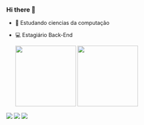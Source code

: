 ### Hi there 👋

- 🌱 Estudando ciencias da computação
- 💻 Estagiário Back-End

  <img height="160em" src="https://github-readme-stats.vercel.app/api?username=guilhermewilias&show_icons=true&theme=dark&include_all_commits=true&count_private=true"/>
  <img height="160em" src="https://github-readme-stats.vercel.app/api/top-langs/?username=guilhermewilias&layout=compact&langs_count=7&theme=dark"/>

<div>
 <a href="https://www.instagram.com/guilhermewilias/" target="_blank"><img src="https://img.shields.io/badge/-Instagram-%23E4405F?style=for-the-badge&logo=instagram&logoColor=white" target="_blank"></a>
 <a href="[https://www.linkedin.com/in//](https://www.linkedin.com/in/guilhermewilias/)" target="_blank"><img src="https://img.shields.io/badge/-LinkedIn-%230077B5?style=for-the-badge&logo=linkedin&logoColor=white" target="_blank"></a> 
  <a href = "mailto:guilhermewilias7@gmail.com"><img src="https://img.shields.io/badge/-Gmail-%23333?style=for-the-badge&logo=gmail&logoColor=white" target="_blank"></a>
</div>


          


